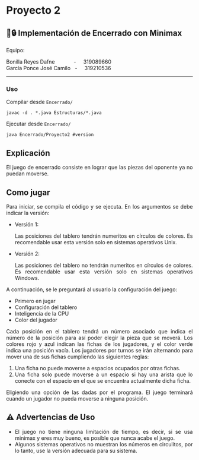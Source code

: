 # Proyecto 2

## 🔗🔒 Implementación de Encerrado con Minimax

Equipo:

Bonilla Reyes Dafne &nbsp; &nbsp; &nbsp; &nbsp; &nbsp; &nbsp; - &nbsp; &nbsp; 319089660  
García Ponce José Camilo &nbsp; - &nbsp; &nbsp; 319210536

---

### Uso

Compilar desde `Encerrado/`

```
javac -d . *.java Estructuras/*.java
```

Ejecutar desde `Encerrado/`

```
java Encerrado/Proyecto2 #version
```

## Explicación

<div align="justify">
El juego de encerrado consiste en lograr que las piezas del oponente ya no puedan moverse.
</div>

## Como jugar

<div align="justify">
Para iniciar, se compila el código y se ejecuta. En los argumentos se debe indicar la versión:

- Versión 1:

  Las posiciones del tablero tendrán numeritos en círculos de colores. Es recomendable usar esta versión solo en sistemas operativos Unix.

- Versión 2:

  Las posiciones del tablero no tendrán numeritos en círculos de colores. Es recomendable usar esta versión solo en sistemas operativos Windows.

A continuación, se le preguntará al usuario la configuración del juego:

- Primero en jugar
- Configuración del tablero
- Inteligencia de la CPU
- Color del jugador

Cada posición en el tablero tendrá un número asociado que indica el número de la posición para así poder elegir la pieza que se moverá.
Los colores rojo y azul indican las fichas de los jugadores, y el color verde indica una posición vacía.
Los jugadores por turnos se irán alternando para mover una de sus fichas cumpliendo las siguientes reglas:

1. Una ficha no puede moverse a espacios ocupados por otras fichas.
2. Una ficha solo puede moverse a un espacio si hay una arista que lo conecte con el espacio en el que se encuentra actualmente dicha ficha.

Eligiendo una opción de las dadas por el programa.
El juego terminará cuando un jugador no pueda moverse a ninguna posición.

</div>

## ⚠️ Advertencias de Uso

<div align="justify">

- El juego no tiene ninguna limitación de tiempo, es decir, si se usa minimax y eres muy bueno, es posible que nunca acabe el juego.
- Algunos sistemas operativos no muestran los números en circulitos, por lo tanto, use la versión adecuada para su sistema.

</div>
